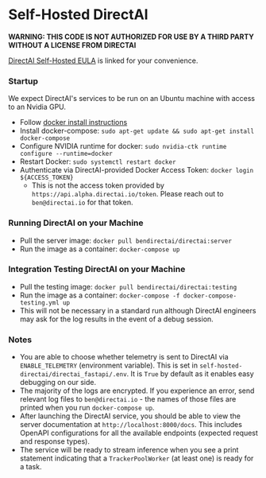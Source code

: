 # Self-Hosted DirectAI

**WARNING: THIS CODE IS NOT AUTHORIZED FOR USE BY A THIRD PARTY WITHOUT A LICENSE FROM DIRECTAI**

[DirectAI Self-Hosted EULA](https://docs.google.com/document/d/1sYmDYExFCIvMqo9ImbZW1GnhbQq8y6W-w_0VkJ6f_l4/edit) is linked for your convenience.

### Startup
We expect DirectAI's services to be run on an Ubuntu machine with access to an Nvidia GPU. 

- Follow [docker install instructions](https://docs.docker.com/engine/install/ubuntu/)
- Install docker-compose: `sudo apt-get update && sudo apt-get install docker-compose`
- Configure NVIDIA runtime for docker: `sudo nvidia-ctk runtime configure --runtime=docker` 
- Restart Docker: `sudo systemctl restart docker`
- Authenticate via DirectAI-provided Docker Access Token: `docker login ${ACCESS_TOKEN}`
    - This is not the access token provided by `https://api.alpha.directai.io/token`. Please reach out to `ben@directai.io` for that token.

### Running DirectAI on your Machine
- Pull the server image: `docker pull bendirectai/directai:server`
- Run the image as a container: `docker-compose up`

### Integration Testing DirectAI on your Machine
- Pull the testing image: `docker pull bendirectai/directai:testing`
- Run the image as a container: `docker-compose -f docker-compose-testing.yml up`
- This will not be necessary in a standard run although DirectAI engineers may ask for the log results in the event of a debug session.

### Notes
- You are able to choose whether telemetry is sent to DirectAI via `ENABLE_TELEMETRY` (environment variable). This is set in `self-hosted-directai/directai_fastapi/.env`. It is `True` by default as it enables easy debugging on our side.
- The majority of the logs are encrypted. If you experience an error, send relevant log files to `ben@directai.io` - the names of those files are printed when you run `docker-compose up`.
- After launching the DirectAI service, you should be able to view the server documentation at `http://localhost:8000/docs`. This includes OpenAPI configurations for all the available endpoints (expected request and response types).
- The service will be ready to stream inference when you see a print statement indicating that a `TrackerPoolWorker` (at least one) is ready for a task.